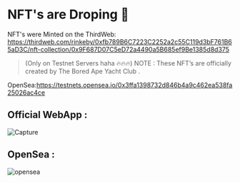 # NFT's are Droping 🚀
 
 NFT's were Minted on the ThirdWeb: https://thirdweb.com/rinkeby/0xfb789B6C7223C2252a2c55C119d3bF761B65aD3C/nft-collection/0x9F687D07C5eD72a4490a5B685ef9Be1385d8d375

> (Only on Testnet Servers haha 🔥🔥🔥) NOTE : These NFT’s are officially created by The Bored Ape Yacht Club .

 OpenSea:https://testnets.opensea.io/0x3ffa1398732d846b4a9c462ea538fa25026ac4ce
 
## Official WebApp : 
![Capture](https://user-images.githubusercontent.com/60742004/151026462-b54a6128-c696-469c-9f9a-86712ae1de22.PNG)

## OpenSea :
![opensea](https://user-images.githubusercontent.com/60742004/151026470-91999191-4019-46c9-8ec2-cedf14e655bb.PNG)
